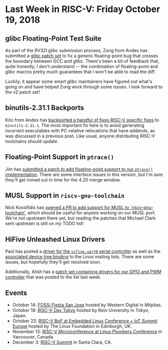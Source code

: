 # Last Week in RISC-V: Friday October 19, 2018

## glibc Floating-Point Test Suite

As part of the RV32I glibc submission process, Zong from Andes has
submitted a [glibc patch
set](https://sourceware.org/ml/libc-alpha/2018-10/msg00236.html) to fix
a generic floating-point bug that crosses the boundary between GCC and
glibc.  There's been a bit of feedback that, quite honestly, I don't
understand -- the combination of floating-point and glibc macros pretty
much guarantees that I won't be able to read the diff.

Luckily, it appear some smart glibc maintainers have figured out what's
going on and have helped Zong work through some issues.  I look forward
to the v2 patch set!

## binutils-2.31.1 Backports

Kito from Andes has [backported a handful of
fixes RISC-V specific
fixes](https://github.com/riscv/riscv-binutils-gdb/pull/162) to
`binutils-2.31.1`.  The most important fix here is to avoid generating
incorrect executables with PC-relative relocations that have addends, as
was discussed in a previous post.  Like usual, anyone distributing
RISC-V toolchains should update.

## Floating-Point Support in `ptrace()`

Jim has [submitted a patch to add floating-point support to our `ptrace()`
implementation](http://lists.infradead.org/pipermail/linux-riscv/2018-October/001828.html).
There are some interface issues in this version, but I'm sure they'll
get ironed out in time for the 4.20 merge window.

## MUSL Support in `riscv-gnu-toolchain`

Nick Kossifidis has [opened a PR to add support for MUSL to
`riscv-gnu-toolchain'](https://github.com/riscv/riscv-gnu-toolchain/pull/386),
which should be useful for anyone working on our MUSL port.  We're not
upstream there yet, but reading the patches that Michael Clark sent
upstream is still on my TODO list!

## HiFive Unleashed Linux Drivers

Paul has posted a [driver for the `sifive,uart0` serial
controller](http://lists.infradead.org/pipermail/linux-riscv/2018-October/001834.html)
as well as the [associated device tree
binding](http://lists.infradead.org/pipermail/linux-riscv/2018-October/001833.html)
to the Linux mailing lists.  There are some issues, but hopefully
they'll get resolved soon.

Additionally, Atish has a [patch set containing drivers for our GPIO and PWM
controller](http://lists.infradead.org/pipermail/linux-riscv/2018-October/001702.html)
that was posted to the list last week.

## Events

* October 14: [FOSSi Fiesta San
  Jose](https://fossi-foundation.org/fossi-fiesta-2018-10-14) hosted by
  Western Digital in Milpitas.
* October 18: [RISC-V Day
  Tokyo](https://tmt.knect365.com/risc-v-day-tokyo/) hosted by Keio
  University in Tokyo, Japan.
* October 22: [RISC-V BoF at Embedded Linux Conference + IoT Summit
  Europe](https://events.linuxfoundation.org/events/elc-openiot-europe-2018/)
  hosted by The Linux Foundation in Edinburgh, UK.
* November 13: [RISC-V Microconference at Linux Plumbers
  Conference](https://blog.linuxplumbersconf.org/2018/) in Vancouver,
  Canada.
* December 3: [RISC-V Summit](https://tmt.knect365.com/risc-v-summit/)
  in Santa Clara, CA.
